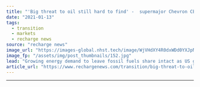 ```yaml
---
title: "'Big threat to oil still hard to find' -  supermajor Chevron CEO cool on energy transition"
date: "2021-01-13"
tags: 
  - transition
  - markets
  - recharge news
source: "recharge news"
image_url: "https://images-global.nhst.tech/image/WjVHdXY4R0dxWDd0YXJpNEx5VFVNd2JBUEdCdmh4b1l5dlU4cDZKYmRxYz0=/nhst/binary/ad1f645db02eb2bbc6a0b129f17a1ecd"
image_fp: "/assets/img/post_thumbnails/152.jpg"
lead: "Growing energy demand to leave fossil fuels share intact as US giant shows no sign of embracing European peers' green agenda"
article_url: "https://www.rechargenews.com/transition/big-threat-to-oil-still-hard-to-find-supermajor-chevron-ceo-cool-on-energy-transition/2-1-943837"
---
```


---
